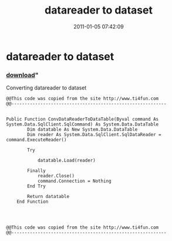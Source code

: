 ﻿---
pid:            2444
parent:         0
children:       
poster:         ti4fun
title:          datareader to dataset
date:           2011-01-05 07:42:09
format:         vbnet
---

# datareader to dataset

### [download](2444.vb)"

Converting datareader to dataset	

```vbnet
@@This code was copied from the site http://www.ti4fun.com
@@-----------------------------------------------------------


Public Function ConvDataReaderToDataTable(Byval command As System.Data.SqlClient.SqlCommand) As System.Data.DataTable
        Dim datatable As New System.Data.DataTable
        Dim reader As System.Data.SqlClient.SqlDataReader = command.ExecuteReader()

        Try

            datatable.Load(reader)

        Finally
            reader.Close()
            command.Connection = Nothing
        End Try

        Return datatable
    End Function




@@This code was copied from the site http://www.ti4fun.com
@@-----------------------------------------------------------

```
